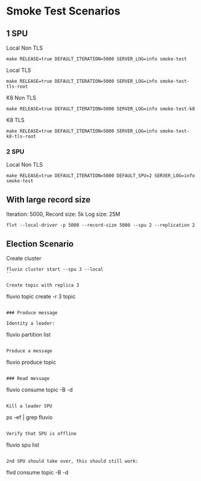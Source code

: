 # Smoke Test Scenarios


## 1 SPU

Local Non TLS

```
make RELEASE=true DEFAULT_ITERATION=5000 SERVER_LOG=info smoke-test
```

Local TLS

```
make RELEASE=true DEFAULT_ITERATION=5000 SERVER_LOG=info smoke-test-tls-root
```

K8 Non TLS
```
make RELEASE=true DEFAULT_ITERATION=5000 SERVER_LOG=info smoke-test-k8
```

K8 TLS
```
make RELEASE=true DEFAULT_ITERATION=5000 SERVER_LOG=info smoke-test-k8-tls-root
```

### 2 SPU

Local Non TLS
```
make RELEASE=true DEFAULT_ITERATION=5000 DEFAULT_SPU=2 SERVER_LOG=info smoke-test
```



## With large record size

Iteration: 5000,
Record size: 5k
Log size: 25M

```
flvt --local-driver -p 5000 --record-size 5000 --spu 2 --replication 2
```


## Election Scenario

Create cluster

```
fluvio cluster start --spu 3 --local
``

Create topic with replica 3
```
fluvio topic create -r 3 topic
```

### Produce message

Identity a leader:
```
fluvio partition list
```

Produce a message
```
fluvio produce topic
```

### Read message
```
fluvio consume topic -B -d
```

Kill a leader SPU
```
ps -ef | grep fluvio
```

Verify that SPU is offline
```
fluvio spu list
```

2nd SPU should take over, this should still work:
```
flvd consume topic -B -d
```




